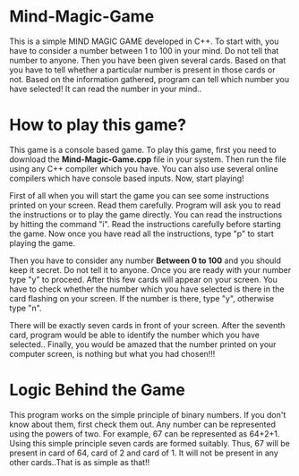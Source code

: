 # Mind-Magic-Game
This is a simple MIND MAGIC GAME developed in C++. To start with, you have to consider a number between 1 to 100 in your mind. Do not tell that number to anyone. Then you have been given several cards. Based on that you have to tell whether a particular number is present in those cards or not. Based on the information gathered, program can tell which number you have selected! It can read the number in your mind..

# How to play this game?
This game is a console based game. To play this game, first you need to download the **Mind-Magic-Game.cpp** file in your system. Then run the file using any C++ compiler which you have. You can also use several online compilers which have console based inputs. Now, start playing!

First of all when you will start the game you can see some instructions printed on your screen. Read them carefully. Program will ask you to read the instructions or to play the game directly. You can read the instructions by hitting the command "i". Read the instructions carefully before starting the game. Now once you have read all the instructions, type "p" to start playing the game.

Then you have to consider any number **Between 0 to 100** and you should keep it secret. Do not tell it to anyone. Once you are ready with your number type "y" to proceed. After this few cards will appear on your screen. You have to check whether the number which you have selected is there in the card flashing on your screen. If the number is there, type "y", otherwise type "n".

There will be exactly seven cards in front of your screen. After the seventh card, program would be able to identify the number which you have selected.. Finally, you would be amazed that the number printed on your computer screen, is nothing but what you had chosen!!!

# Logic Behind the Game
This program works on the simple principle of binary numbers. If you don't know about them, first check them out. Any number can be represented using the powers of two. For example, 67 can be represented as 64+2+1. Using this simple principle seven cards are formed suitably. Thus, 67 will be present in card of 64, card of 2 and card of 1. It will not be present in any other cards..That is as simple as that!!
